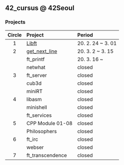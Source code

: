 ## 42_cursus @ 42Seoul

### Projects
| Circle | Project | Period |
|:---:|:---|:---|
| 1 | [Libft](./libft) | 20. 2. 24 ~ 3. 01 |
| 2 | [get_next_line](./get_next_line) | 20. 3. 2 ~ 3. 15 |
|   | ft_printf | 20. 3. 16 ~ |
|   | netwhat | closed |
| 3 | ft_server | closed |
|   | cub3d | closed |
|   | miniRT | closed |
| 4 | libasm | closed |
|   | minishell | closed |
|   | ft_services | closed |
| 5 | CPP Module 01-08 | closed |
|   | Philosophers | closed |
| 6 | ft_irc | closed |
|   | webser | closed |
| 7 | ft_transcendence | closed |
